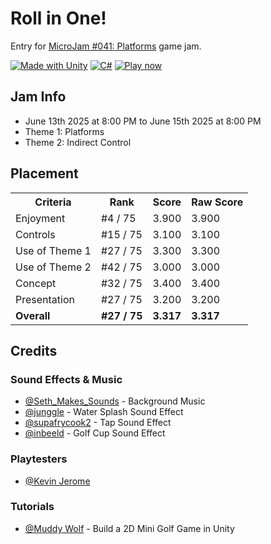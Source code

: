 # Roll in One!
Entry for [MicroJam #041: Platforms](https://itch.io/jam/micro-jam-041) game jam.

[![Made with Unity](https://img.shields.io/badge/Unity-2022.3.62f1-57b9d3.svg?style=flat&logo=unity)](https://unity3d.com)
[![C#](https://custom-icon-badges.demolab.com/badge/C%23-7.3-%23239120.svg?logo=cshrp&logoColor=white)](https://dotnet.microsoft.com/en-us/languages/csharp)
[![Play now](https://custom-icon-badges.demolab.com/badge/Play%20on%20Itch.io-%23FA5C5C?logo=itchdotio&logoColor=white)](https://iamconnell.itch.io/roll-in-one)

## Jam Info
- June 13th 2025 at 8:00 PM to June 15th 2025 at 8:00 PM 
- Theme 1: Platforms
- Theme 2: Indirect Control

## Placement
<table>
  <tr>
    <th>Criteria</th>
    <th>Rank</th>
    <th>Score</th>
    <th>Raw Score</th>
  </tr>
  <tr>
    <td>Enjoyment</td>
    <td>#4 / 75</td>
    <td>3.900</td>
    <td>3.900</td>
  </tr>
  <tr>
    <td>Controls</td>
    <td>#15 / 75</td>
    <td>3.100</td>
    <td>3.100</td>
  </tr>
  <tr>
    <td>Use of Theme 1</td>
    <td>#27 / 75</td>
    <td>3.300</td>
    <td>3.300</td>
  </tr>
  <tr>
    <td>Use of Theme 2</td>
    <td>#42 / 75</td>
    <td>3.000</td>
    <td>3.000</td>
  </tr>
  <tr>
    <td>Concept</td>
    <td>#32 / 75</td>
    <td>3.400</td>
    <td>3.400</td>
  </tr>
  <tr>
    <td>Presentation</td>
    <td>#27 / 75</td>
    <td>3.200</td>
    <td>3.200</td>
  </tr>
  <tr>
    <td><b>Overall</b></td>
    <td><b>#27 / 75</b></td>
    <td><b>3.317</b></td>
    <td><b>3.317</b></td>
  </tr>
</table>

## Credits
### Sound Effects & Music
- [@Seth_Makes_Sounds](https://soundcloud.com/sethamakessounds) - Background Music
- [@junggle](https://jazzy.junggle.net) - Water Splash Sound Effect
- [@supafrycook2](https://freesound.org/people/supaFrycook2/) - Tap Sound Effect
- [@inbeeld](http://www.inbeeld.be) - Golf Cup Sound Effect

### Playtesters
- [@Kevin Jerome](https://github.com/kevdog824)

### Tutorials
- [@Muddy Wolf](https://www.youtube.com/watch?v=0FMhDvNUzj4&list=PLfX6C2dxVyLxRT7MjJNxblLSNHwT1M8zt) - Build a 2D Mini Golf Game in Unity

